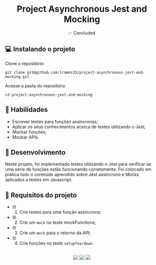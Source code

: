 <h1 align="center">Project Asynchronous Jest and Mocking</h1>

<p align="center">✅ Concluded</p>

## 💻 Instalando o projeto

Clone o repositório:

```
git clone git@github.com:lramos33/project-asynchronous-jest-and-mocking.git
```

Acesse a pasta do repositório

```
cd project-asynchronous-jest-and-mocking
```

## 🚀 Habilidades

- Escrever testes para funções assíncronas;
- Aplicar os seus conhecimentos acerca de testes utilizando o Jest;
- Mockar funções;
- Mockar APIs.

## 🔧 Desenvolvimento

Neste projeto, foi implementado testes utilizando o Jest para verificar se uma série de funções estão funcionando corretamente. Foi colocado em prática todo o conteúdo aprendido sobre Jest assíncrono e Mocks aplicados a testes em Javascript.

## 📝 Requisitos do projeto

- [x] 1. Crie testes para uma função assíncrona;

- [x] 2. Crie um `mock` no teste mockFunctions;

- [x] 3. Crie um `mock` para o retorno da API;

- [x] 4. Crie funções no teste `setupTeardown`.

##

<div align="center">
  <img src="https://shields.io/github/repo-size/lramos33/project-asynchronous-jest-and-mocking">
  <img src="https://shields.io/github/languages/top/lramos33/project-asynchronous-jest-and-mocking">
  <img src="https://shields.io/github/last-commit/lramos33/project-asynchronous-jest-and-mocking">
</div>
